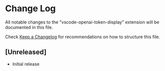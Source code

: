 # Change Log

All notable changes to the "vscode-openai-token-display" extension will be documented in this file.

Check [Keep a Changelog](http://keepachangelog.com/) for recommendations on how to structure this file.

## [Unreleased]

- Initial release